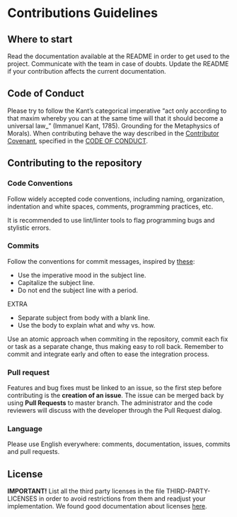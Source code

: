 # Contributions Guidelines

## Where to start

Read the documentation available at the README in order to get used to the project. Communicate with the team in case of doubts. Update the README if your contribution affects the current documentation.

## Code of Conduct

Please try to follow the Kant’s categorical imperative “act only according to that maxim whereby you can at the same time will that it should become a universal law_” (Immanuel Kant, 1785). Grounding for the Metaphysics of Morals). When contributing behave the way described in the [Contributor Covenant](http://contributor-covenant.org/), specified in the [CODE OF CONDUCT](CODE_OF_CONDUCT.md).

## Contributing to the repository

### Code Conventions

Follow widely accepted code conventions, including naming, organization, indentation and white spaces, comments, programming practices, etc.

It is recommended to use lint/linter tools to flag programming bugs and stylistic errors.

### Commits

Follow the conventions for commit messages, inspired by [these](https://chris.beams.io/posts/git-commit/):

- Use the imperative mood in the subject line.
- Capitalize the subject line.
- Do not end the subject line with a period.

EXTRA

- Separate subject from body with a blank line.
- Use the body to explain what and why vs. how.

Use an atomic approach when commiting in the repository, commit each fix or task as a separate change, thus making easy to roll back. Remember to commit and integrate early and often to ease the integration process.

### Pull request

Features and bug fixes must be linked to an issue, so the first step before contributing is the **creation of an issue**. The issue can be merged back by using **Pull Requests** to master branch. The administrator and the code reviewers will discuss with the developer through the Pull Request dialog.

### Language

Please use English everywhere: comments, documentation, issues, commits and pull requests.

## License

**IMPORTANT!** List all the third party licenses in the file THIRD-PARTY-LICENSES in order to avoid restrictions from them and readjust your implementation. We found good documentation about licenses [here](https://wiki.duraspace.org/display/DSPACE/Code+Contribution+Guidelines).
